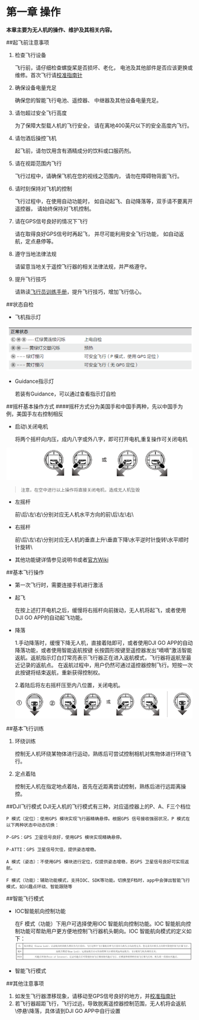# 第一章 操作

**本章主要为无人机的操作、维护及其相关内容。**

##起飞前注意事项
1. 检查飞行设备

    飞行前，请仔细检查螺旋桨是否损坏、老化，
    电池及其他部件是否应该更换或维修。首次飞行请[校准指南针](CalibrateCampass.md)
2. 确保设备电量充足

    确保您的智能飞行电池、遥控器、
    中继器及其他设备电量充足。
    
3. 请勿超过安全飞行高度

    为了保障大型载人机的飞行安全， 
    请在离地400英尺以下的安全高度内飞行。
    
4. 请勿酒后操控飞机

    起飞前，请勿饮用含有酒精成分的饮料或口服药剂。
    
5. 请在视距范围内飞行

    飞行过程中，请确保飞机在您的视线之范围内，
    请勿在障碍物背面飞行。
    
6. 请时刻保持对飞机的控制

    飞行过程中，在使用自动功能时，
    如自动起飞、自动降落等，双手请不要离开遥控器， 
    请始终保持对飞机控制。
    
7. 请在GPS信号良好的情况下飞行

    请在取得良好GPS信号时再起飞， 
    并尽可能利用安全飞行功能，
    如自动返航，定点悬停等。
    
8. 遵守当地法律法规

    请留意当地关于遥控飞行器的相关法律法规，并严格遵守。
    
9. 提升飞行技巧

    请熟读[飞行员训练手册](http://download.dji-innovations.com/downloads/phantom-2-vision/cn/Phantom_2_Vision_Pilot_Training_Guide_cn.pdf)，提升飞行技巧，增加飞行信心。

##状态自检
- 飞机指示灯

![indicator_light](../images/%E9%A3%9E%E8%A1%8C%E7%8A%B6%E6%80%81%E6%8C%87%E7%A4%BA%E7%81%AF.png)

- Guidance指示灯

    若装有Guidance，可以通过查看指示灯自检

##摇杆基本操作方式
####摇杆方式分为美国手和中国手两种，先以中国手为例，美国手左右控制相反
- 启动\关闭电机

    将两个摇杆向内压，成内八字或外八字，即可打开电机,重复操作可关闭电机

![](../images/%E6%89%8B%E5%8A%A8%E5%90%AF%E5%8A%A8%E5%81%9C%E6%AD%A2%E7%94%B5%E6%9C%BA.png)

>    `注意，在空中进行以上操作将直接关闭电机，造成无人机坠毁`


- 左摇杆

    前\后\左\右\分别对应无人机水平方向的前\后\左\右\

- 右摇杆

    前\后\左\右\分别对应无人机的垂直上升\垂直下降\水平逆时针旋转\水平顺时针旋转\

- 其他功能键详情参见说明书或者[官方Wiki](wiki.dji.com)


##基本飞行操作

- 第一次飞行时，需要连接手机进行激活

- 起飞

    在按上述打开电机之后，缓慢将右摇杆向前拨动，无人机将起飞，或者使用DJI GO APP的自动起飞功能。

- 降落

    1.手动降落时，缓慢下降无人机，直接着陆即可，或者使用DJI GO APP的自动降落功能，或者使用智能返航按键
    长按圆形按键至遥控器发出“嘀嘀”激活智能返航。返航指示灯白灯常亮表示飞行器正在进入返航模式，飞行器将返航至最近记录的返航点。
    在返航过程中，用户仍然可通过遥控器控制飞行。短按一次此按键将结束返航，重新获得控制权。

    2.着陆后将左右摇杆压至内八位置，关闭电机。
    ![shut_down_motors](../images/%E6%89%8B%E5%8A%A8%E5%90%AF%E5%8A%A8%E5%81%9C%E6%AD%A2%E7%94%B5%E6%9C%BA1.png)

##基本飞行训练
1. 环绕训练

    控制无人机环绕某物体进行运动，熟练后可尝试控制相机对焦物体进行环绕飞行。

2. 定点着陆

    控制无人机在指定地点着陆，首先在近距离尝试控制，熟练后进行远距离操控。


##DJI飞行模式
DJI无人机的飞行模式有三种，对应遥控器上的P、A、F三个档位

    P 模式（定位）：使用GPS 模块实现飞行器精确悬停。根据GPS 信号接收强弱状况，P 模式在以下两种状态中动态切换：

    P-GPS：GPS 卫星信号良好，使用GPS 模块实现精确悬停。

    P-ATTI：GPS 卫星信号欠佳，提供姿态增稳。

    A 模式（姿态）：不使用GPS 模块进行定位，仅提供姿态增稳，若GPS 卫星信号良好可实现返航。

    F 模式（功能）：辅助功能模式，支持IOC、SDK等功能。切换至F档时，app中会弹出智能飞行模式，如兴趣点环绕、智能跟随等

##智能飞行模式

- IOC智能航向控制功能

    在F 模式（功能）下用户可选择使用IOC 智能航向控制功能。IOC 智能航向控制功能可帮助用户更方便地控制飞行器机头朝向。IOC 智能航向模式的定义如下：
    ![IOC_model](../images/IOC%E6%99%BA%E8%83%BD%E8%88%AA%E5%90%91%E6%A8%A1%E5%BC%8F.png)

- 智能飞行模式



##其他注意事项
1. 如发生飞行器漂移现象，请移动至GPS信号良好的地方，并[校准指南针](CalibrateCampass.md)
2. 若飞行器超距飞行，飞行过远，导致脱离遥控器控制范围，无人机将会返航\停悬\降落，具体请到DJI GO APP中自行设置


